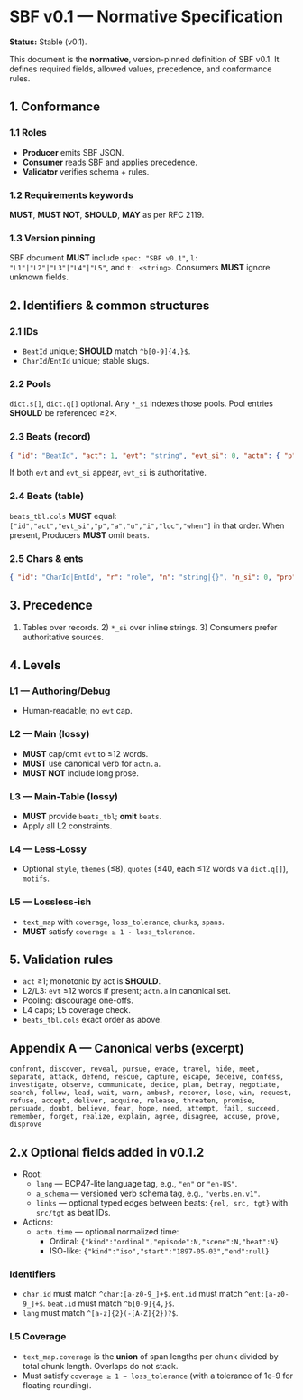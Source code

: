 <!-- SPDX-License-Identifier: CC-BY-SA-4.0 -->
# SBF v0.1 — Normative Specification

**Status:** Stable (v0.1).

This document is the **normative**, version-pinned definition of SBF v0.1. It defines required fields, allowed values, precedence, and conformance rules.

## 1. Conformance

### 1.1 Roles
- **Producer** emits SBF JSON.
- **Consumer** reads SBF and applies precedence.
- **Validator** verifies schema + rules.

### 1.2 Requirements keywords
**MUST**, **MUST NOT**, **SHOULD**, **MAY** as per RFC 2119.

### 1.3 Version pinning
SBF document **MUST** include `spec: "SBF v0.1"`, `l: "L1"|"L2"|"L3"|"L4"|"L5"`, and `t: <string>`. Consumers **MUST** ignore unknown fields.

## 2. Identifiers & common structures

### 2.1 IDs
- `BeatId` unique; **SHOULD** match `^b[0-9]{4,}$`.
- `CharId`/`EntId` unique; stable slugs.

### 2.2 Pools
`dict.s[]`, `dict.q[]` optional. Any `*_si` indexes those pools. Pool entries **SHOULD** be referenced ≥2×.

### 2.3 Beats (record)
```json
{ "id": "BeatId", "act": 1, "evt": "string", "evt_si": 0, "actn": { "p": "CharId", "a": "verb", "u": "CharId|EntId", "i": "string", "loc": "EntId", "when": "string" } }
```
If both `evt` and `evt_si` appear, `evt_si` is authoritative.

### 2.4 Beats (table)
`beats_tbl.cols` **MUST** equal:
`["id","act","evt_si","p","a","u","i","loc","when"]` in that order. When present, Producers **MUST** omit `beats`.

### 2.5 Chars & ents
```json
{ "id": "CharId|EntId", "r": "role", "n": "string|{}", "n_si": 0, "pro": "profile" }
```

## 3. Precedence
1) Tables over records. 2) `*_si` over inline strings. 3) Consumers prefer authoritative sources.

## 4. Levels

### L1 — Authoring/Debug
- Human-readable; no `evt` cap.

### L2 — Main (lossy)
- **MUST** cap/omit `evt` to ≤12 words.
- **MUST** use canonical verb for `actn.a`.
- **MUST NOT** include long prose.

### L3 — Main-Table (lossy)
- **MUST** provide `beats_tbl`; **omit** `beats`.
- Apply all L2 constraints.

### L4 — Less‑Lossy
- Optional `style`, `themes` (≤8), `quotes` (≤40, each ≤12 words via `dict.q[]`), `motifs`.

### L5 — Lossless‑ish
- `text_map` with `coverage`, `loss_tolerance`, `chunks`, `spans`.
- **MUST** satisfy `coverage ≥ 1 - loss_tolerance`.

## 5. Validation rules
- `act` ≥1; monotonic by act is **SHOULD**.
- L2/L3: `evt` ≤12 words if present; `actn.a` in canonical set.
- Pooling: discourage one-offs.
- L4 caps; L5 coverage check.
- `beats_tbl.cols` exact order as above.

## Appendix A — Canonical verbs (excerpt)
`confront, discover, reveal, pursue, evade, travel, hide, meet, separate, attack, defend, rescue, capture, escape, deceive, confess, investigate, observe, communicate, decide, plan, betray, negotiate, search, follow, lead, wait, warn, ambush, recover, lose, win, request, refuse, accept, deliver, acquire, release, threaten, promise, persuade, doubt, believe, fear, hope, need, attempt, fail, succeed, remember, forget, realize, explain, agree, disagree, accuse, prove, disprove`

## 2.x Optional fields added in v0.1.2
- Root:
  - `lang` — BCP47-lite language tag, e.g., `"en"` or `"en-US"`.
  - `a_schema` — versioned verb schema tag, e.g., `"verbs.en.v1"`.
  - `links` — optional typed edges between beats: `{rel, src, tgt}` with `src/tgt` as beat IDs.
- Actions:
  - `actn.time` — optional normalized time:
    - Ordinal: `{"kind":"ordinal","episode":N,"scene":N,"beat":N}`
    - ISO-like: `{"kind":"iso","start":"1897-05-03","end":null}`

### Identifiers
- `char.id` must match `^char:[a-z0-9_]+$`. `ent.id` must match `^ent:[a-z0-9_]+$`. `beat.id` must match `^b[0-9]{4,}$`.
- `lang` must match `^[a-z]{2}(-[A-Z]{2})?$`.

### L5 Coverage
- `text_map.coverage` is the **union** of span lengths per chunk divided by total chunk length. Overlaps do not stack.
- Must satisfy `coverage ≥ 1 − loss_tolerance` (with a tolerance of 1e-9 for floating rounding).
